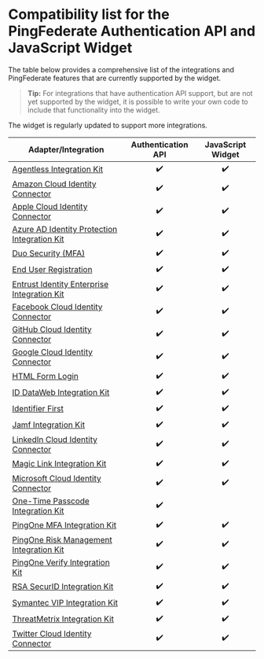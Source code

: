 # Compatibility list for the PingFederate Authentication API and JavaScript Widget

The table below provides a comprehensive list of the integrations and PingFederate features that are currently supported by the widget.

>**Tip:** For integrations that have authentication API support, but are not yet supported by the widget, it is possible to write your own code to include that functionality into the widget.

The widget is regularly updated to support more integrations.

| Adapter/Integration                                                                                                                                        | Authentication API    | JavaScript Widget   |
|------------------------------------------------------------------------------------------------------------------------------------------------------------| :-------------------: | :-----------------: |
| [Agentless Integration Kit](https://docs.pingidentity.com/bundle/integrations/page/ygj1563994984859.html)                                                  | :heavy_check_mark:    | :heavy_check_mark:  |
| [Amazon Cloud Identity Connector](https://docs.pingidentity.com/bundle/integrations/page/btb1568414204118.html)                                            | :heavy_check_mark:    | :heavy_check_mark:  |
| [Apple Cloud Identity Connector](https://docs.pingidentity.com/bundle/integrations/page/cuf1572990949051.html)                                             | :heavy_check_mark:    | :heavy_check_mark:  |
| [Azure AD Identity Protection Integration Kit](https://docs.pingidentity.com/bundle/pingfederate-azuread-identityprotection-ik/page/dsl1633639056209.html) | :heavy_check_mark:    | :heavy_check_mark:  |
| [Duo Security (MFA)](https://docs.pingidentity.com/bundle/integrations/page/oca1563995007204.html)                                                         | :heavy_check_mark:    | :heavy_check_mark:  |
| [End User Registration](https://docs.pingidentity.com/csh?Product=pf-latest&topicname=aga1564003007414.html)                                               | :heavy_check_mark:    | :heavy_check_mark:  |
| [Entrust Identity Enterprise Integration Kit](https://docs.pingidentity.com/bundle/pingfederate-entrust-ik/page/qup1642091698958.html)                     | :heavy_check_mark:    | :heavy_check_mark:  |
| [Facebook Cloud Identity Connector](https://docs.pingidentity.com/bundle/integrations/page/bza1563995011780.html)                                          | :heavy_check_mark:    | :heavy_check_mark:  |
| [GitHub Cloud Identity Connector](https://docs.pingidentity.com/bundle/integrations/page/iyj1569865047191.html)                                            | :heavy_check_mark:    | :heavy_check_mark:  |
| [Google Cloud Identity Connector](https://docs.pingidentity.com/bundle/integrations/page/hxg1563995015946.html)                                            | :heavy_check_mark:    | :heavy_check_mark:  |
| [HTML Form Login](https://docs.pingidentity.com/csh?Product=pf-latest&topicname=xvy1564003022890.html)                                                     | :heavy_check_mark:    | :heavy_check_mark:  |
| [ID DataWeb Integration Kit](https://docs.pingidentity.com/bundle/integrations/page/ndg1577481773402.html)                                                 | :heavy_check_mark:    | :heavy_check_mark:  |
| [Identifier First](https://docs.pingidentity.com/csh?Product=pf-latest&topicname=iek1564003022460.html)                                                    | :heavy_check_mark:    | :heavy_check_mark:  |
| [Jamf Integration Kit](https://docs.pingidentity.com/bundle/integrations/page/wyg1612987868528.html)                                                       | :heavy_check_mark:    | :heavy_check_mark:  |
| [LinkedIn Cloud Identity Connector](https://docs.pingidentity.com/bundle/integrations/page/pwm1563995028175.html)                                          | :heavy_check_mark:    | :heavy_check_mark:  |
| [Magic Link Integration Kit](https://docs.pingidentity.com/r/en-us/pingfederate-magic-link-ik/pingfederate_magic_link_ik)                      | :heavy_check_mark:    | :heavy_check_mark:  |
| [Microsoft Cloud Identity Connector](https://docs.pingidentity.com/bundle/integrations/page/set1623964507521.html)                                         | :heavy_check_mark:    | :heavy_check_mark:  |
| [One-Time Passcode Integration Kit](https://docs.pingidentity.com/bundle/integrations/page/hdv1589402808052.html)                                          | :heavy_check_mark:    |                     |
| [PingOne MFA Integration Kit](https://docs.pingidentity.com/bundle/integrations/page/cal1599060087050.html)                                                | :heavy_check_mark:    | :heavy_check_mark:  |
| [PingOne Risk Management Integration Kit](https://docs.pingidentity.com/bundle/integrations/page/fnd1592583282135.html)                                    | :heavy_check_mark:    | :heavy_check_mark:  |
| [PingOne Verify Integration Kit](https://docs.pingidentity.com/bundle/integrations/page/elk1607471062724.html)                                             | :heavy_check_mark:    | :heavy_check_mark:  |
| [RSA SecurID Integration Kit](https://docs.pingidentity.com/bundle/integrations/page/ikv1563995044731.html)                                                | :heavy_check_mark:    | :heavy_check_mark:  |
| [Symantec VIP Integration Kit](https://docs.pingidentity.com/bundle/integrations/page/fvd1563995058360.html)                                               | :heavy_check_mark:    | :heavy_check_mark:  |
| [ThreatMetrix Integration Kit](https://docs.pingidentity.com/bundle/integrations/page/nnx1593461471877.html)                                               | :heavy_check_mark:    | :heavy_check_mark:  |
| [Twitter Cloud Identity Connector](https://docs.pingidentity.com/bundle/integrations/page/cav1563995059579.html)                                           | :heavy_check_mark:    | :heavy_check_mark:  |